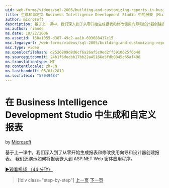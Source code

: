 ```yaml
---
uid: web-forms/videos/sql-2005/building-and-customizing-reports-in-business-intelligence-development-studio
title: 生成和自定义 Business Intelligence Development Studio 中的报表 |Microsoft Docs
author: microsoft
description: 基于上一课中，我们深入到了从零开始生成报表和修改使用向导和设计器创建报表。 我们...
ms.author: riande
ms.date: 10/22/2006
ms.assetid: f38a1055-d387-49c2-aa1b-693688417c15
msc.legacyurl: /web-forms/videos/sql-2005/building-and-customizing-reports-in-business-intelligence-development-studio
msc.type: video
ms.openlocfilehash: d2526809d8d6cf6a26af5c9ed2ff3910625f6b4d
ms.sourcegitcommit: 24b1f6decbb17bb22a45166e5fdb0845c65af498
ms.translationtype: MT
ms.contentlocale: zh-CN
ms.lasthandoff: 03/01/2019
ms.locfileid: "57049484"
---
```

<a name="building-and-customizing-reports-in-business-intelligence-development-studio"></a>在 Business Intelligence Development Studio 中生成和自定义报表
====================
by [Microsoft](https://github.com/microsoft)

基于上一课中，我们深入到了从零开始生成报表和修改使用向导和设计器创建报表。 我们还演示如何将报表嵌入到 ASP.NET Web 窗体应用程序。

[&#9654;观看视频 （44 分钟）](https://channel9.msdn.com/Blogs/ASP-NET-Site-Videos/building-and-customizing-reports-in-business-intelligence-development-studio)

> [!div class="step-by-step"]
> [上一页](getting-started-with-reporting-services.md)
> [下一页](creating-and-using-stored-procedures.md)
